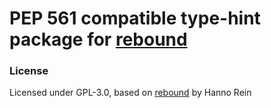 # PEP 561 compatible type-hint package for [rebound](https://github.com/hannorein/rebound)

### License

Licensed under GPL-3.0, based on [rebound](https://github.com/hannorein/rebound) by Hanno Rein
